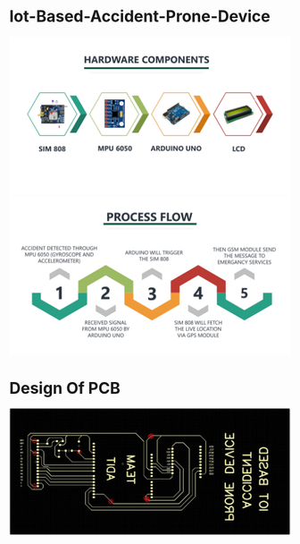# Iot-Based-Accident-Prone-Device

<img src="img/Hardware Component.JPG">
<img src ="img/Processflow.JPG">

<b><h1>Design Of PCB</h1></b>


<img src="img/Design Of PCB.JPG">





